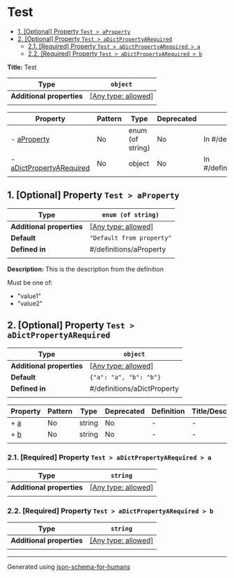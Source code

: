 # Test

- [1. [Optional] Property `Test > aProperty`](#aProperty)
- [2. [Optional] Property `Test > aDictPropertyARequired`](#aDictPropertyARequired)
  - [2.1. [Required] Property `Test > aDictPropertyARequired > a`](#aDictPropertyARequired_a)
  - [2.2. [Required] Property `Test > aDictPropertyARequired > b`](#aDictPropertyARequired_b)

**Title:** Test

| Type                      | `object`                                                                  |
| ------------------------- | ------------------------------------------------------------------------- |
| **Additional properties** | [[Any type: allowed]](# "Additional Properties of any type are allowed.") |
|                           |                                                                           |

| Property                                             | Pattern | Type             | Deprecated | Definition                     | Title/Description                           |
| ---------------------------------------------------- | ------- | ---------------- | ---------- | ------------------------------ | ------------------------------------------- |
| - [aProperty](#aProperty )                           | No      | enum (of string) | No         | In #/definitions/aProperty     | This is the description from the definition |
| - [aDictPropertyARequired](#aDictPropertyARequired ) | No      | object           | No         | In #/definitions/aDictProperty | -                                           |
|                                                      |         |                  |            |                                |                                             |

## <a name="aProperty"></a>1. [Optional] Property `Test > aProperty`

| Type                      | `enum (of string)`                                                        |
| ------------------------- | ------------------------------------------------------------------------- |
| **Additional properties** | [[Any type: allowed]](# "Additional Properties of any type are allowed.") |
| **Default**               | `"Default from property"`                                                 |
| **Defined in**            | #/definitions/aProperty                                                   |
|                           |                                                                           |

**Description:** This is the description from the definition

Must be one of:
* "value1"
* "value2"

## <a name="aDictPropertyARequired"></a>2. [Optional] Property `Test > aDictPropertyARequired`

| Type                      | `object`                                                                  |
| ------------------------- | ------------------------------------------------------------------------- |
| **Additional properties** | [[Any type: allowed]](# "Additional Properties of any type are allowed.") |
| **Default**               | `{"a": "a", "b": "b"}`                                                    |
| **Defined in**            | #/definitions/aDictProperty                                               |
|                           |                                                                           |

| Property                          | Pattern | Type   | Deprecated | Definition | Title/Description |
| --------------------------------- | ------- | ------ | ---------- | ---------- | ----------------- |
| + [a](#aDictPropertyARequired_a ) | No      | string | No         | -          | -                 |
| + [b](#aDictPropertyARequired_b ) | No      | string | No         | -          | -                 |
|                                   |         |        |            |            |                   |

### <a name="aDictPropertyARequired_a"></a>2.1. [Required] Property `Test > aDictPropertyARequired > a`

| Type                      | `string`                                                                  |
| ------------------------- | ------------------------------------------------------------------------- |
| **Additional properties** | [[Any type: allowed]](# "Additional Properties of any type are allowed.") |
|                           |                                                                           |

### <a name="aDictPropertyARequired_b"></a>2.2. [Required] Property `Test > aDictPropertyARequired > b`

| Type                      | `string`                                                                  |
| ------------------------- | ------------------------------------------------------------------------- |
| **Additional properties** | [[Any type: allowed]](# "Additional Properties of any type are allowed.") |
|                           |                                                                           |

----------------------------------------------------------------------------------------------------------------------------
Generated using [json-schema-for-humans](https://github.com/coveooss/json-schema-for-humans)